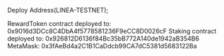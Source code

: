 Deploy Address(LINEA-TESTNET);

RewardToken contract deployed to: 0x9016d3DCc8C4DbA4f5778581236F9eCC8D0026cF
Staking contract deployed to: 0x926812D6136f84Bc35bB772A140de1942aB354B6
MetaMask: 0x3fAeBd4a2C1B1CaDdcb99CA7dC5381d5683122Ba

<!-- This project demonstrates a basic Hardhat use case. It comes with a sample contract, a test for that contract, and a script that deploys that contract.

Try running some of the following tasks: -->

<!-- ```shell
npx hardhat help
npx hardhat test
REPORT_GAS=true npx hardhat test
npx hardhat node
npx hardhat run scripts/deploy.js
``` -->
